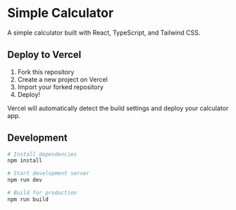 # Simple Calculator

A simple calculator built with React, TypeScript, and Tailwind CSS.

## Deploy to Vercel

1. Fork this repository
2. Create a new project on Vercel
3. Import your forked repository
4. Deploy!

Vercel will automatically detect the build settings and deploy your calculator app.

## Development

```bash
# Install dependencies
npm install

# Start development server
npm run dev

# Build for production
npm run build
```
